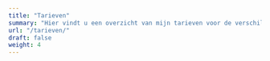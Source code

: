 ```yaml
---
title: "Tarieven"
summary: "Hier vindt u een overzicht van mijn tarieven voor de verschillende diensten die ik aanbied."
url: "/tarieven/"
draft: false
weight: 4
---
```

